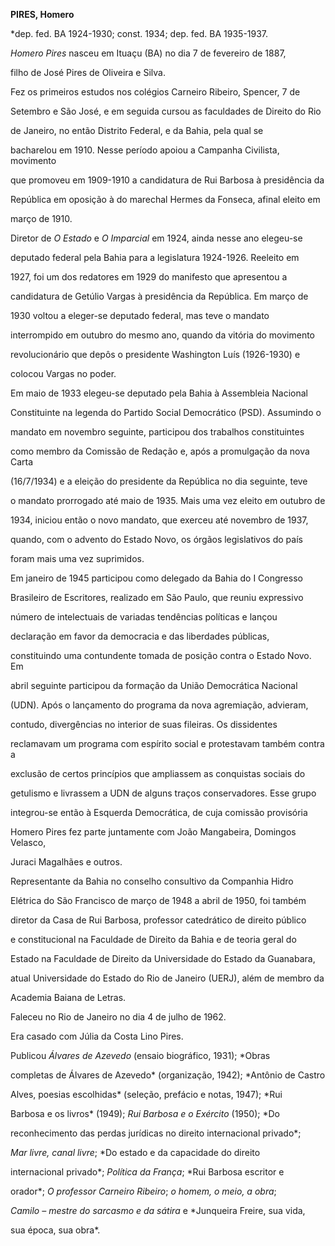 **PIRES, Homero**



\*dep. fed. BA 1924-1930; const. 1934; dep. fed. BA 1935-1937.



*Homero Pires* nasceu em Ituaçu (BA) no dia 7 de fevereiro de 1887,

filho de José Pires de Oliveira e Silva.



Fez os primeiros estudos nos colégios Carneiro Ribeiro, Spencer, 7 de

Setembro e São José, e em seguida cursou as faculdades de Direito do Rio

de Janeiro, no então Distrito Federal, e da Bahia, pela qual se

bacharelou em 1910. Nesse período apoiou a Campanha Civilista, movimento

que promoveu em 1909-1910 a candidatura de Rui Barbosa à presidência da

República em oposição à do marechal Hermes da Fonseca, afinal eleito em

março de 1910.



Diretor de *O Estado* e *O Imparcial* em 1924, ainda nesse ano elegeu-se

deputado federal pela Bahia para a legislatura 1924-1926. Reeleito em

1927, foi um dos redatores em 1929 do manifesto que apresentou a

candidatura de Getúlio Vargas à presidência da República. Em março de

1930 voltou a eleger-se deputado federal, mas teve o mandato

interrompido em outubro do mesmo ano, quando da vitória do movimento

revolucionário que depôs o presidente Washington Luís (1926-1930) e

colocou Vargas no poder.



Em maio de 1933 elegeu-se deputado pela Bahia à Assembleia Nacional

Constituinte na legenda do Partido Social Democrático (PSD). Assumindo o

mandato em novembro seguinte, participou dos trabalhos constituintes

como membro da Comissão de Redação e, após a promulgação da nova Carta

(16/7/1934) e a eleição do presidente da República no dia seguinte, teve

o mandato prorrogado até maio de 1935. Mais uma vez eleito em outubro de

1934, iniciou então o novo mandato, que exerceu até novembro de 1937,

quando, com o advento do Estado Novo, os órgãos legislativos do país

foram mais uma vez suprimidos.



Em janeiro de 1945 participou como delegado da Bahia do I Congresso

Brasileiro de Escritores, realizado em São Paulo, que reuniu expressivo

número de intelectuais de variadas tendências políticas e lançou

declaração em favor da democracia e das liberdades públicas,

constituindo uma contundente tomada de posição contra o Estado Novo. Em

abril seguinte participou da formação da União Democrática Nacional

(UDN). Após o lançamento do programa da nova agremiação, advieram,

contudo, divergências no interior de suas fileiras. Os dissidentes

reclamavam um programa com espírito social e protestavam também contra a

exclusão de certos princípios que ampliassem as conquistas sociais do

getulismo e livrassem a UDN de alguns traços conservadores. Esse grupo

integrou-se então à Esquerda Democrática, de cuja comissão provisória

Homero Pires fez parte juntamente com João Mangabeira, Domingos Velasco,

Juraci Magalhães e outros.



Representante da Bahia no conselho consultivo da Companhia Hidro

Elétrica do São Francisco de março de 1948 a abril de 1950, foi também

diretor da Casa de Rui Barbosa, professor catedrático de direito público

e constitucional na Faculdade de Direito da Bahia e de teoria geral do

Estado na Faculdade de Direito da Universidade do Estado da Guanabara,

atual Universidade do Estado do Rio de Janeiro (UERJ), além de membro da

Academia Baiana de Letras.



Faleceu no Rio de Janeiro no dia 4 de julho de 1962.



Era casado com Júlia da Costa Lino Pires.



Publicou *Álvares de Azevedo* (ensaio biográfico, 1931); *Obras

completas de Álvares de Azevedo* (organização, 1942); *Antônio de Castro

Alves, poesias escolhidas* (seleção, prefácio e notas, 1947); *Rui

Barbosa e os livros* (1949); *Rui Barbosa e o Exército* (1950); *Do

reconhecimento das perdas jurídicas no direito internacional privado*;

*Mar livre, canal livre*; *Do estado e da capacidade do direito

internacional privado*; *Política da França*; *Rui Barbosa escritor e

orador*; *O professor Carneiro Ribeiro*; *o homem, o meio, a obra*;

*Camilo – mestre do sarcasmo e da sátira* e *Junqueira Freire, sua vida,

sua época, sua obra*.



